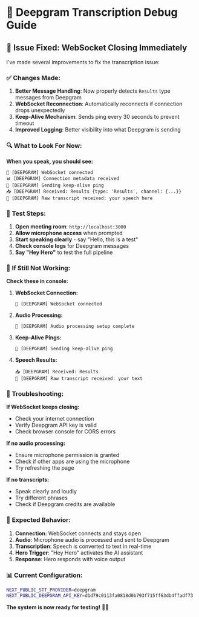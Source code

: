 # 🔧 Deepgram Transcription Debug Guide

## 🎯 **Issue Fixed: WebSocket Closing Immediately**

I've made several improvements to fix the transcription issue:

### ✅ **Changes Made:**

1. **Better Message Handling**: Now properly detects `Results` type messages from Deepgram
2. **WebSocket Reconnection**: Automatically reconnects if connection drops unexpectedly  
3. **Keep-Alive Mechanism**: Sends ping every 30 seconds to prevent timeout
4. **Improved Logging**: Better visibility into what Deepgram is sending

### 🔍 **What to Look For Now:**

**When you speak, you should see:**
```
🔗 [DEEPGRAM] WebSocket connected
📊 [DEEPGRAM] Connection metadata received
💓 [DEEPGRAM] Sending keep-alive ping
📥 [DEEPGRAM] Received: Results {type: 'Results', channel: {...}}
🎤 [DEEPGRAM] Raw transcript received: your speech here
```

### 🧪 **Test Steps:**

1. **Open meeting room**: `http://localhost:3000`
2. **Allow microphone access** when prompted
3. **Start speaking clearly** - say "Hello, this is a test"
4. **Check console logs** for Deepgram messages
5. **Say "Hey Hero"** to test the full pipeline

### 🚨 **If Still Not Working:**

**Check these in console:**

1. **WebSocket Connection:**
   ```
   🔗 [DEEPGRAM] WebSocket connected
   ```

2. **Audio Processing:**
   ```
   🎵 [DEEPGRAM] Audio processing setup complete
   ```

3. **Keep-Alive Pings:**
   ```
   💓 [DEEPGRAM] Sending keep-alive ping
   ```

4. **Speech Results:**
   ```
   📥 [DEEPGRAM] Received: Results
   🎤 [DEEPGRAM] Raw transcript received: your text
   ```

### 🔧 **Troubleshooting:**

**If WebSocket keeps closing:**
- Check your internet connection
- Verify Deepgram API key is valid
- Check browser console for CORS errors

**If no audio processing:**
- Ensure microphone permission is granted
- Check if other apps are using the microphone
- Try refreshing the page

**If no transcripts:**
- Speak clearly and loudly
- Try different phrases
- Check if Deepgram credits are available

### 🎉 **Expected Behavior:**

1. **Connection**: WebSocket connects and stays open
2. **Audio**: Microphone audio is processed and sent to Deepgram
3. **Transcription**: Speech is converted to text in real-time
4. **Hero Trigger**: "Hey Hero" activates the AI assistant
5. **Response**: Hero responds with voice output

### 📊 **Current Configuration:**

```bash
NEXT_PUBLIC_STT_PROVIDER=deepgram
NEXT_PUBLIC_DEEPGRAM_API_KEY=d1d79c0113fa0818d0b793f715ff63db4ffadf73
```

**The system is now ready for testing!** 🎤✨
